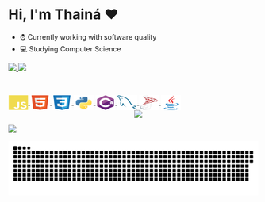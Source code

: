 # Hi, I'm Thainá ❤️

- ⌚ Currently working with software quality
- 💻 Studying Computer Science
<div>
  <a href="https://github.com/Hillary157">
  <img height="166em" src="https://github-readme-stats.vercel.app/api?username=Hillary157&show_icons=true&theme=radical&include_all_commits=true&count_private=true"/>
  <img height="166em" src="https://github-readme-stats.vercel.app/api/top-langs/?username=Hillary157&layout=compact&langs_count=7&theme=radical"/>
</div>

  ##
<div style="display: inline_block"><br>
  <img align="center" alt="Js" height="30" width="40" src="https://raw.githubusercontent.com/devicons/devicon/master/icons/javascript/javascript-plain.svg">
  <img align="center" alt="HTML" height="30" width="40" src="https://raw.githubusercontent.com/devicons/devicon/master/icons/html5/html5-original.svg">
  <img align="center" alt="CSS" height="30" width="40" src="https://raw.githubusercontent.com/devicons/devicon/master/icons/css3/css3-original.svg">
  <img align="center" alt="Python" height="30" width="40" src="https://raw.githubusercontent.com/devicons/devicon/master/icons/python/python-original.svg">
  <img align="center" alt="Csharp" height="30" width="40" src="https://raw.githubusercontent.com/devicons/devicon/master/icons/csharp/csharp-original.svg">
  <img align="center" alt="Mysql" height="30" width="40" src="https://raw.githubusercontent.com/devicons/devicon/master/icons/mysql/mysql-original.svg">
  <img align="center" alt="Mysql" height="30" width="40" src="https://raw.githubusercontent.com/devicons/devicon/master/icons/microsoftsqlserver/microsoftsqlserver-original.svg">
  <img align="center" alt="Java" height="30" width="40" src="https://raw.githubusercontent.com/devicons/devicon/master/icons/java/java-original.svg">
  
  <img width="250" align="right" src="https://media.discordapp.net/attachments/712437602296266973/928367269338300416/ezgif.com-gif-maker.gif">
</div>
  
  ##
<div>
  <a href="https://www.linkedin.com/in/thainá-sol-chaves-gomes-1120b21b0/" target="_blank"><img src="https://img.shields.io/badge/-LinkedIn-%230077B5?style=for-the-badge&logo=linkedin&logoColor=white" target="_blank"></a> 
<div/>
  
  <div>
 
 ![Snake animation](https://github.com/EloisaOliveira/EloisaOliveira/blob/output/github-contribution-grid-snake.svg)
</div>
